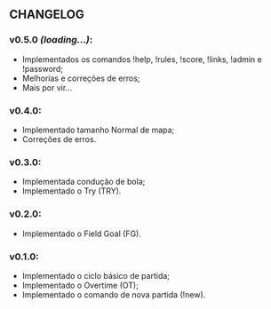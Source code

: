 ## CHANGELOG

### v0.5.0 _(loading...)_:

- Implementados os comandos !help, !rules, !score, !links, !admin e !password;
- Melhorias e correções de erros;
- Mais por vir...

### v0.4.0:

- Implementado tamanho Normal de mapa;
- Correções de erros.

### v0.3.0:

- Implementada condução de bola;
- Implementado o Try (TRY).

### v0.2.0:

- Implementado o Field Goal (FG).

### v0.1.0:

- Implementado o ciclo básico de partida;
- Implementado o Overtime (OT);
- Implementado o comando de nova partida (!new).
